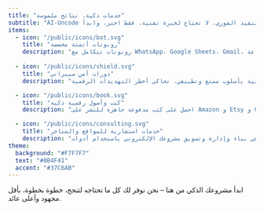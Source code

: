 ```yaml
---
title: "خدمات ذكية، نتائج ملموسة"
subtitle: "AI-Uncode تقدّم لك أدوات أتمتة وذكاء صناعي قابلة للتنفيذ الفوري. لا تحتاج لخبرة تقنية. فقط اختر، وابدأ."
items:
  - icon: "/public/icons/bot.svg"
    title: "روبوتات أتمتة مخصصة"
    description: "روبوتات تتكامل مع WhatsApp، Google Sheets، Gmail، وأكثر... وتعمل نيابة عنك على مدار الساعة."
  
  - icon: "/public/icons/shield.svg"
    title: "دورات أمن سيبراني"
    description: "احمِ نفسك ومؤسستك بدورات عربية مبنية بأسلوب ممتع وتطبيقي، تحاكي أخطر التهديدات الرقمية."

  - icon: "/public/icons/book.svg"
    title: "كتب وأصول رقمية ذكية"
    description: "احصل على كتب مدفوعة جاهزة للنشر على Amazon و Etsy و Creative Fabrica مصممة بذكاء صناعي."

  - icon: "/public/icons/consulting.svg"
    title: "خدمات استشارية للمواقع والمتاجر"
    description: "نساعدك في بناء وإدارة وتسويق مشروعك الإلكتروني باستخدام أدوات AI وأتمتة حديثة."
theme:
  background: "#F7F7F7"
  text: "#0B4F41"
  accent: "#37C6AB"
---
```


ابدأ مشروعك الذكي من هنا – نحن نوفر لك كل ما تحتاجه لتنجح، خطوة بخطوة، بأقل مجهود وأعلى عائد.
